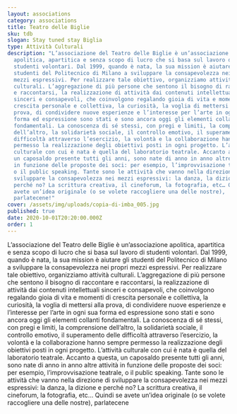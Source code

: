 ```yaml
---
layout: associations
category: associations
title: Teatro delle Biglie
sku: tdb
slogan: Stay tuned stay Biglia
type: Attività Culturali
description: "L’associazione del Teatro delle Biglie è un’associazione
  apolitica, apartitica e senza scopo di lucro che si basa sul lavoro di
  studenti volontari. Dal 1999, quando è nata, la sua mission è aiutare gli
  studenti del Politecnico di Milano a sviluppare la consapevolezza nei propri
  mezzi espressivi. Per realizzare tale obiettivo, organizziamo attività
  culturali. L’aggregazione di più persone che sentono il bisogno di raccontare
  e raccontarsi, la realizzazione di attività dai contenuti intellettuali
  sinceri e consapevoli, che coinvolgono regalando gioia di vita e momenti di
  crescita personale e collettiva, la curiosità, la voglia di mettersi alla
  prova, di condividere nuove esperienze e l’interesse per l’arte in ogni sua
  forma ed espressione sono stati e sono ancora oggi gli elementi collanti
  fondamentali. La conoscenza di sé stessi, con pregi e limiti, la comprensione
  dell’altro, la solidarietà sociale, il controllo emotivo, il superamento delle
  difficoltà attraverso l’esercizio, la volontà e la collaborazione hanno sempre
  permesso la realizzazione degli obiettivi posti in ogni progetto. L’attività
  culturale con cui è nata è quella del laboratorio teatrale. Accanto a questa,
  un caposaldo presente tutti gli anni, sono nate di anno in anno altre attività
  in funzione delle proposte dei soci: per esempio, l’improvvisazione teatrale,
  o il public speaking. Tante sono le attività che vanno nella direzione di
  sviluppare la consapevolezza nei mezzi espressivi: la danza, la dizione e
  perché no? La scrittura creativa, il cineforum, la fotografia, etc… Quindi se
  avete un’idea originale (o se volete raccogliere una delle nostre),
  parlatecene!"
cover: /assets/img/uploads/copia-di-imba_005.jpg
published: true
date: 2020-10-01T20:20:00.000Z
order: 1
---
```

L’associazione del Teatro delle Biglie è un’associazione apolitica, apartitica e senza scopo di lucro che si basa sul lavoro di studenti volontari. Dal 1999, quando è nata, la sua mission è aiutare gli studenti del Politecnico di Milano a sviluppare la consapevolezza nei propri mezzi espressivi. Per realizzare tale obiettivo, organizziamo attività culturali. L’aggregazione di più persone che sentono il bisogno di raccontare e raccontarsi, la realizzazione di attività dai contenuti intellettuali sinceri e consapevoli, che coinvolgono regalando gioia di vita e momenti di crescita personale e collettiva, la curiosità, la voglia di mettersi alla prova, di condividere nuove esperienze e l’interesse per l’arte in ogni sua forma ed espressione sono stati e sono ancora oggi gli elementi collanti fondamentali. La conoscenza di sé stessi, con pregi e limiti, la comprensione dell’altro, la solidarietà sociale, il controllo emotivo, il superamento delle difficoltà attraverso l’esercizio, la volontà e la collaborazione hanno sempre permesso la realizzazione degli obiettivi posti in ogni progetto. L’attività culturale con cui è nata è quella del laboratorio teatrale. Accanto a questa, un caposaldo presente tutti gli anni, sono nate di anno in anno altre attività in funzione delle proposte dei soci: per esempio, l’improvvisazione teatrale, o il public speaking. Tante sono le attività che vanno nella direzione di sviluppare la consapevolezza nei mezzi espressivi: la danza, la dizione e perché no? La scrittura creativa, il cineforum, la fotografia, etc… Quindi se avete un’idea originale (o se volete raccogliere una delle nostre), parlatecene